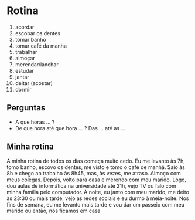 # Rotina

1. acordar
1. escobar os dentes
1. tomar banho
1. tomar café da manha
1. trabalhar
1. almoçar
1. merendar/lanchar
1. estudar
1. jantar
1. deitar (acostar)
1. dormir

## Perguntas

* A que horas ... ?
* De que hora até que hora ... ? Das ... até as ...

## Minha rotina

A minha rotina de todos os dias começa muito cedo. Eu me levanto às 7h, tomo banho, escovo os dentes, me visto e tomo o café de manhã.
Saio às 8h e chego ao trabalho às 8h45, mas, às vezes, me atraso. Almoço com meus colegas. Depois, volto para casa e merendo com meu marido.
Logo, dou aulas de informática na universidade até 21h, vejo TV ou falo com minha família pelo computador. À noite, eu janto com meu marido, me deito às 23:30 ou mais tarde, vejo as redes sociais e eu durmo à meia-noite. Nos fins de semana, eu me levanto mais tarde e vou dar um passeio com meu marido ou então, nós ficamos em casa
